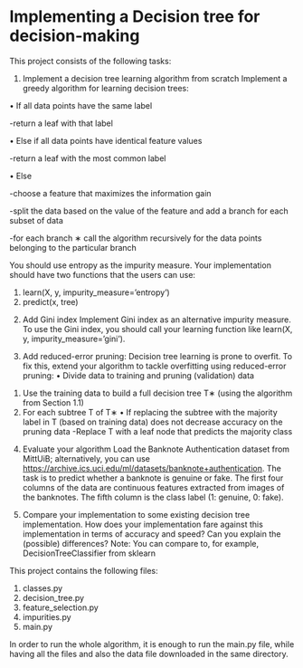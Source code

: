 # Implementing a Decision tree for decision-making

This project consists of the following tasks:
1. Implement a decision tree learning algorithm from scratch
Implement a greedy algorithm for learning decision trees:

• If all data points have the same label

  -return a leaf with that label
  
• Else if all data points have identical feature values

  -return a leaf with the most common label
  
• Else

  -choose a feature that maximizes the information gain
  
  -split the data based on the value of the feature and add a branch for each subset of data
  
  -for each branch
    ∗ call the algorithm recursively for the data points belonging to the particular branch

You should use entropy as the impurity measure. Your implementation should have two functions that the users can use:
1) learn(X, y, impurity_measure=’entropy’)
2) predict(x, tree)

2. Add Gini index
Implement Gini index as an alternative impurity measure. To use the Gini index, you should call your learning function like learn(X, y, impurity_measure=’gini’).

3. Add reduced-error pruning: Decision tree learning is prone to overfit. To fix this, extend your algorithm to tackle overfitting using reduced-error pruning:
  • Divide data to training and pruning (validation) data
  1) Use the training data to build a full decision tree T∗ (using the algorithm from Section 1.1)
  2) For each subtree T of T∗
    • If replacing the subtree with the majority label in T (based on training data) does not decrease accuracy on the pruning data
      -Replace T with a leaf node that predicts the majority class

4. Evaluate your algorithm
Load the Banknote Authentication dataset from MittUiB; alternatively, you can use https://archive.ics.uci.edu/ml/datasets/banknote+authentication. The task is to predict whether a banknote is genuine or fake. The first four columns of the data are continuous features extracted from images of the banknotes. The fifth column is the class label (1: genuine, 0: fake).

5. Compare your implementation to some existing decision tree implementation. How does your implementation fare against this implementation in terms of accuracy and speed? Can you explain the (possible) differences?
Note: You can compare to, for example, DecisionTreeClassifier from sklearn



This project contains the following files:

1. classes.py
2. decision_tree.py
3. feature_selection.py
4. impurities.py
5. main.py


In order to run the whole algorithm, it is enough to run the main.py file, while having all the files and also the data file downloaded in the same directory.



